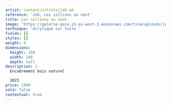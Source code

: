 ```yaml
---
artist: content/artists/job.md
reference: 'Job, Les collines au vent'
title: Les collines au vent
image: 'https://galerie-gaia.s3.eu-west-3.amazonaws.com/tina/uploads/job/Job-Les Collines au vent-1mx1m.jpg'
technique: 'Acrylique sur toile '
fields: []
styles: []
weight: 0
dimensions:
  height: 100
  width: 100
  depth: null
description: |-
  Encadrement bois naturel

  2023
price: 1900
sold: false
contextual: true
---
```


